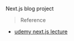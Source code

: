 Next.js blog project

> Reference
  - [udemy next.js lecture](https://www.udemy.com/course/full-stack-development-with-next-js-typescript/ "udemy next.js lecture")
